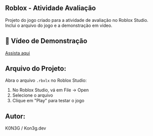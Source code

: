 
## Roblox - Atividade Avaliação  
Projeto do jogo criado para a atividade de avaliação no Roblox Studio.  
Inclui o arquivo do jogo e a demonstração em vídeo.

## 🎥 Vídeo de Demonstração  
[Assista aqui](https://youtu.be/qJHqK8dFv58)

## Arquivo do Projeto:  
Abra o arquivo `.rbxlx` no Roblox Studio:  
1. No Roblox Studio, vá em File → Open  
2. Selecione o arquivo  
3. Clique em "Play" para testar o jogo

## Autor:  
K0N3G / Kon3g.dev  
